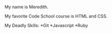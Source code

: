 My name is Meredith.

My favorite Code School course is HTML and CSS.  

My Deadly Skills:
*Git
*Javascript
*Ruby
